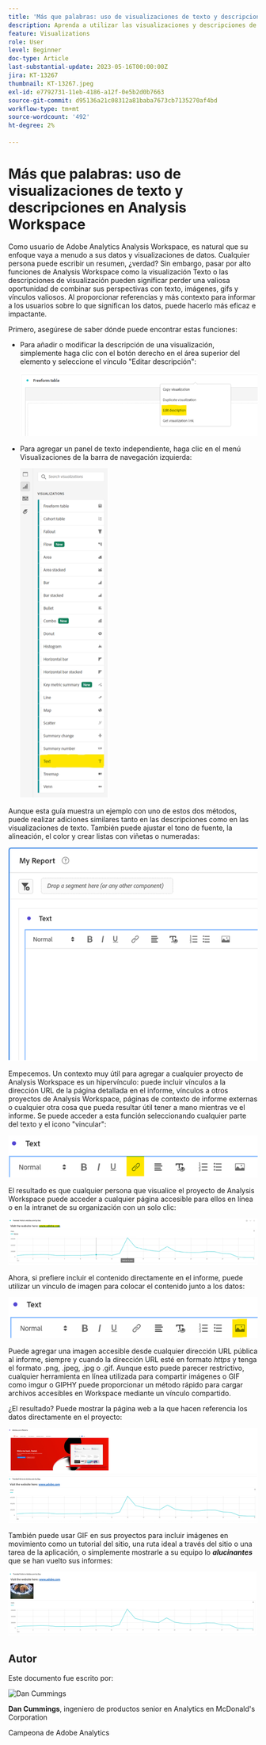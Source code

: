 ```yaml
---
title: 'Más que palabras: uso de visualizaciones de texto y descripciones en Analysis Workspace'
description: Aprenda a utilizar las visualizaciones y descripciones de texto en los proyectos para crear una Analysis Workspace más refinada para los usuarios finales.
feature: Visualizations
role: User
level: Beginner
doc-type: Article
last-substantial-update: 2023-05-16T00:00:00Z
jira: KT-13267
thumbnail: KT-13267.jpeg
exl-id: e7792731-11eb-4186-a12f-0e5b2d0b7663
source-git-commit: d95136a21c08312a81baba7673cb7135270af4bd
workflow-type: tm+mt
source-wordcount: '492'
ht-degree: 2%

---
```


# Más que palabras: uso de visualizaciones de texto y descripciones en Analysis Workspace

Como usuario de Adobe Analytics Analysis Workspace, es natural que su enfoque vaya a menudo a sus datos y visualizaciones de datos. Cualquier persona puede escribir un resumen, ¿verdad? Sin embargo, pasar por alto funciones de Analysis Workspace como la visualización Texto o las descripciones de visualización pueden significar perder una valiosa oportunidad de combinar sus perspectivas con texto, imágenes, gifs y vínculos valiosos. Al proporcionar referencias y más contexto para informar a los usuarios sobre lo que significan los datos, puede hacerlo más eficaz e impactante.

Primero, asegúrese de saber dónde puede encontrar estas funciones:

- Para añadir o modificar la descripción de una visualización, simplemente haga clic con el botón derecho en el área superior del elemento y seleccione el vínculo &quot;Editar descripción&quot;:

  ![texto 01](assets/t01.png)


- Para agregar un panel de texto independiente, haga clic en el menú Visualizaciones de la barra de navegación izquierda:

  ![texto 02](assets/t02.png)

Aunque esta guía muestra un ejemplo con uno de estos dos métodos, puede realizar adiciones similares tanto en las descripciones como en las visualizaciones de texto. También puede ajustar el tono de fuente, la alineación, el color y crear listas con viñetas o numeradas:

![texto 03](assets/t03.png)

Empecemos. Un contexto muy útil para agregar a cualquier proyecto de Analysis Workspace es un hipervínculo: puede incluir vínculos a la dirección URL de la página detallada en el informe, vínculos a otros proyectos de Analysis Workspace, páginas de contexto de informe externas o cualquier otra cosa que pueda resultar útil tener a mano mientras ve el informe. Se puede acceder a esta función seleccionando cualquier parte del texto y el icono &quot;vincular&quot;:

![texto 04](assets/t04.png)

El resultado es que cualquier persona que visualice el proyecto de Analysis Workspace puede acceder a cualquier página accesible para ellos en línea o en la intranet de su organización con un solo clic:

![texto 05](assets/t05.png)

Ahora, si prefiere incluir el contenido directamente en el informe, puede utilizar un vínculo de imagen para colocar el contenido junto a los datos:

![texto 06](assets/t06.png)

Puede agregar una imagen accesible desde cualquier dirección URL pública al informe, siempre y cuando la dirección URL esté en formato *https* y tenga el formato .png, .jpeg, .jpg o .gif. Aunque esto puede parecer restrictivo, cualquier herramienta en línea utilizada para compartir imágenes o GIF como imgur o GIPHY puede proporcionar un método rápido para cargar archivos accesibles en Workspace mediante un vínculo compartido.

¿El resultado? Puede mostrar la página web a la que hacen referencia los datos directamente en el proyecto:

![texto 07](assets/t07.png)

También puede usar GIF en sus proyectos para incluir imágenes en movimiento como un tutorial del sitio, una ruta ideal a través del sitio o una tarea de la aplicación, o simplemente mostrarle a su equipo lo ***alucinantes*** que se han vuelto sus informes:

![texto 08](assets/t08.png)

## Autor

Este documento fue escrito por:

![Dan Cummings](assets/text09.png)

**Dan Cummings**, ingeniero de productos senior en Analytics en McDonald&#39;s Corporation

Campeona de Adobe Analytics
